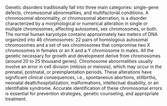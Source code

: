 Genetic disorders traditionally fall into three main categories: single-gene defects, chromosomal abnormalities, and multifactorial conditions. A chromosomal abnormality, or chromosomal aberration, is a disorder characterized by a morphological or numerical alteration in single or multiple chromosomes, affecting autosomes, sex chromosomes, or both. The normal human karyotype contains approximately two meters of DNA organized into 46 chromosomes: 22 pairs of homologous autosomal chromosomes and a set of sex chromosomes that compromise two X chromosomes in females or an X and a Y chromosome in males. All the genetic necessary for growth and development derive from chromosomes (around 20 to 25 thousand genes). Chromosome abnormalities usually involve an error in cell division (mitosis or meiosis), which may occur in the prenatal, postnatal, or preimplantation periods. These alterations have significant clinical consequences, i.e., spontaneous abortions, stillbirths, neonatal death/hospitalization, malformations, intellectual disability, or an identifiable syndrome. Accurate identification of these chromosomal errors is essential for prevention strategies, genetic counseling, and appropriate treatment.